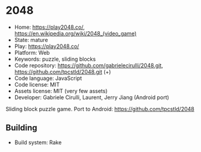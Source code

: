 # 2048

- Home: https://play2048.co/, <https://en.wikipedia.org/wiki/2048_(video_game)>
- State: mature
- Play: https://play2048.co/
- Platform: Web
- Keywords: puzzle, sliding blocks
- Code repository: https://github.com/gabrielecirulli/2048.git, https://github.com/tpcstld/2048.git (+)
- Code language: JavaScript
- Code license: MIT
- Assets license: MIT (very few assets)
- Developer: Gabriele Cirulli, Laurent, Jerry Jiang (Android port)

Sliding block puzzle game.
Port to Android: https://github.com/tpcstld/2048

## Building

- Build system: Rake
